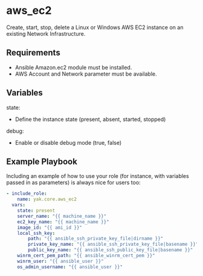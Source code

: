 # aws_ec2

Create, start, stop, delete a Linux or Windows AWS EC2 instance on an existing Network Infrastructure.

## Requirements

- Ansible Amazon.ec2 module must be installed.
- AWS Account and Network parameter must be available.

## Variables

state:
- Define the instance state (present, absent, started, stopped)

debug:
- Enable or disable debug mode (true, false)

## Example Playbook

Including an example of how to use your role (for instance, with variables passed in as parameters) is always nice for users too:

```yaml
- include_role:
    name: yak.core.aws_ec2
  vars:
    state: present
    server_name: "{{ machine_name }}"
    ec2_key_name: "{{ machine_name }}"
    image_id: "{{ ami_id }}"
    local_ssh_key:
        path: "{{ ansible_ssh_private_key_file|dirname }}"
        private_key_name: "{{ ansible_ssh_private_key_file|basename }}"
        public_key_name: "{{ ansible_ssh_public_key_file|basename }}"
    winrm_cert_pem_path: "{{ ansible_winrm_cert_pem }}"
    winrm_user: "{{ ansible_user }}"
    os_admin_username: "{{ ansible_user }}"
```
